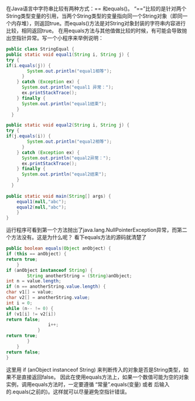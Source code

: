 在Java语言中字符串比较有两种方式：== 和equals()。
“==”比较的是针对两个String类型变量的引用，当两个String类型的变量指向同一个String对象（即同一个内存堆），则返回true。而equals()方法是对String对象封装的字符串内容进行比较，相同返回true。
在用equals方法与其他值做比较的时候，有可能会导致抛出空指针异常。写一个小程序来举例说明：
```java
public class StringEqual {
public static void equal1(String i, String j) {
try {
if(i.equals(j)) {
        System.out.println("equal1相等");
      }
    } catch (Exception ex) {
      System.out.println("equal1 异常：");
      ex.printStackTrace();
    } finally {
      System.out.println("equal1结束");
    }
  }

public static void equal2(String i, String j) {
try {
if(j.equals(i)) {
        System.out.println("equal2相等");
      }
    } catch (Exception ex) {
      System.out.println("equal2异常：");
      ex.printStackTrace();
    } finally {
      System.out.println("equal2结束");
    }
  }
  
public static void main(String[] args) {
    equal1(null,"abc");
    equal2(null,"abc");
    }
}
```
运行程序可看到第一个方法抛出了java.lang.NullPointerException异常，而第二个方法没有。这是为什么呢？
看下equals方法的源码就清楚了
```java
public boolean equals(Object anObject) {
if (this == anObject) {
return true;
    }
if (anObject instanceof String) {
        String anotherString = (String)anObject;
int n = value.length;
if (n == anotherString.value.length) {
char v1[] = value;
char v2[] = anotherString.value;
int i = 0;
while (n-- != 0) {
if (v1[i] != v2[i])
return false;
                i++;
            }
return true;
        }
    }
return false;
}
```
这里用 if (anObject instanceof String) 来判断传入的对象是否是String类型，如果不是直接返回false。
因此在使用equals方法上，如果一个数值可能为空的对象实例，调用equals方法时，一定要遵循 “常量”.equals(变量) 或者 后输入的.equals(之前的)。这样就可以尽量避免空指针错误。
